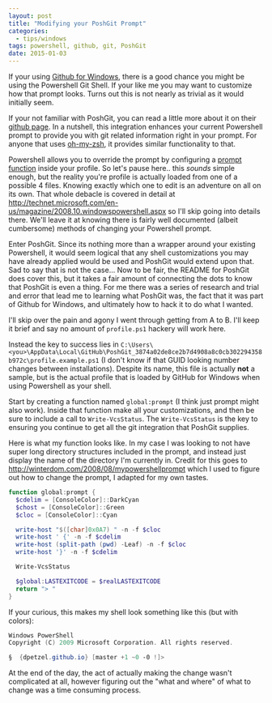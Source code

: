```yaml
---
layout: post
title: "Modifying your PoshGit Prompt"
categories:
  - tips/windows
tags: powershell, github, git, PoshGit
date: 2015-01-03
---
```


If your using [Github for Windows](https://windows.github.com/), there is a
good chance you might be using the Powershell Git Shell. If your like me you
may want to customize how that prompt looks. Turns out this is not nearly as
trivial as it would initially seem.

If your not familiar with PoshGit, you can read a little more about it on their
[github page](https://github.com/dahlbyk/posh-git/blob/master/readme.md). In
a nutshell, this integration enhances your current Powershell prompt to provide
you with git related information right in your prompt. For anyone that uses
[oh-my-zsh](https://github.com/robbyrussell/oh-my-zsh), it provides similar
functionality to that.

Powershell allows you to override the prompt by configuring a [prompt function](
http://ss64.com/ps/syntax-prompt.html) inside your profile.  So let's pause here..
this *sounds* simple enough, but the reality you're profile is actually loaded
from one of a possible 4 files. Knowing exactly which one to edit is an adventure
on all on its own. That whole debacle is covered in detail at
<http://technet.microsoft.com/en-us/magazine/2008.10.windowspowershell.aspx>
so I'll skip going into details there. We'll leave it at knowing there is fairly
well documented (albeit cumbersome) methods of changing your Powershell prompt.

Enter PoshGit. Since its nothing more than a wrapper around your existing
Powershell, it would seem logical that any shell customizations you may have
already applied would be used and PoshGit would extend upon that. Sad to say
that is not the case... Now to be fair, the README for PoshGit does cover this,
but it takes a fair amount of connecting the dots to know that PoshGit is even
a thing. For me there was a series of research and trial and error that lead me
to learning what PoshGit was, the fact that it was part of Github for Windows,
and ultimately how to hack it to do what I wanted.

I'll skip over the pain and agony I went through getting from A to B. I'll keep it
brief and say no amount of `profile.ps1` hackery will work here.

Instead the key to success lies in `C:\Users\<you>\AppData\Local\GitHub\PoshGit_3874a02de8ce2b7d4908a8c0cb302294358b972c\profile.example.ps1`
(I don't know if that GUID looking number changes between installations).
Despite its name, this file is actually **not** a sample, but is the actual
profile that is loaded by GitHub for Windows when using Powershell as your shell.

Start by creating a function named `global:prompt` (I think just prompt might
also work). Inside that function make all your customizations, and then be sure
to include a call to `Write-VcsStatus`. The `Write-VcsStatus` is the key to
ensuring you continue to get all the git integration that PoshGit supplies.

Here is what my function looks like. In my case I was looking to not have
super long directory structures included in the prompt, and instead just
display the name of the directory I'm currently in. Credit for this goes to
<http://winterdom.com/2008/08/mypowershellprompt> which I used to figure out
how to change the prompt, I adapted for my own tastes.

```powershell
function global:prompt {
  $cdelim = [ConsoleColor]::DarkCyan
  $chost = [ConsoleColor]::Green
  $cloc = [ConsoleColor]::Cyan

  write-host "$([char]0x0A7) " -n -f $cloc
  write-host ' {' -n -f $cdelim
  write-host (split-path (pwd) -Leaf) -n -f $cloc
  write-host '}' -n -f $cdelim

  Write-VcsStatus

  $global:LASTEXITCODE = $realLASTEXITCODE
  return "> "
}
```

If your curious, this makes my shell look something like this (but with colors):

```powershell
Windows PowerShell
Copyright (C) 2009 Microsoft Corporation. All rights reserved.

§  {dpetzel.github.io} [master +1 ~0 -0 !]>
```

At the end of the day, the act of actually making the change wasn't complicated
at all, however figuring out the "what and where" of what to change was a time
consuming process.
